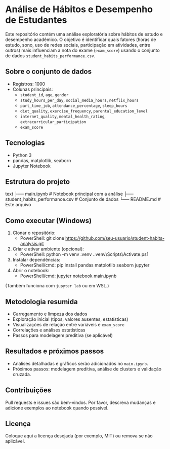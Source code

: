 # Análise de Hábitos e Desempenho de Estudantes

Este repositório contém uma análise exploratória sobre hábitos de estudo e desempenho acadêmico. O objetivo é identificar quais fatores (horas de estudo, sono, uso de redes sociais, participação em atividades, entre outros) mais influenciam a nota do exame (`exam_score`) usando o conjunto de dados `student_habits_performance.csv`.

## Sobre o conjunto de dados
- Registros: 1000
- Colunas principais:
  - `student_id`, `age`, `gender`
  - `study_hours_per_day`, `social_media_hours`, `netflix_hours`
  - `part_time_job`, `attendance_percentage`, `sleep_hours`
  - `diet_quality`, `exercise_frequency`, `parental_education_level`
  - `internet_quality`, `mental_health_rating`, `extracurricular_participation`
  - `exam_score`

## Tecnologias
- Python 3
- pandas, matplotlib, seaborn
- Jupyter Notebook

## Estrutura do projeto
text
├── main.ipynb                     # Notebook principal com a análise
├── student_habits_performance.csv # Conjunto de dados
└── README.md                      # Este arquivo

## Como executar (Windows)
1. Clonar o repositório:
   - PowerShell:
     git clone https://github.com/seu-usuario/student-habits-analysis.git
2. Criar e ativar ambiente (opcional):
   - PowerShell:
     python -m venv .venv
     .\.venv\Scripts\Activate.ps1
3. Instalar dependências:
   - PowerShell/cmd:
     pip install pandas matplotlib seaborn jupyter
4. Abrir o notebook:
   - PowerShell/cmd:
     jupyter notebook main.ipynb

(Também funciona com `jupyter lab` ou em WSL.)

## Metodologia resumida
- Carregamento e limpeza dos dados
- Exploração inicial (tipos, valores ausentes, estatísticas)
- Visualizações de relação entre variáveis e `exam_score`
- Correlações e análises estatísticas
- Passos para modelagem preditiva (se aplicável)

## Resultados e próximos passos
- Análises detalhadas e gráficos serão adicionados no `main.ipynb`.
- Próximos passos: modelagem preditiva, análise de clusters e validação cruzada.

## Contribuições
Pull requests e issues são bem-vindos. Por favor, descreva mudanças e adicione exemplos ao notebook quando possível.

## Licença
Coloque aqui a licença desejada (por exemplo, MIT) ou remova se não aplicável.